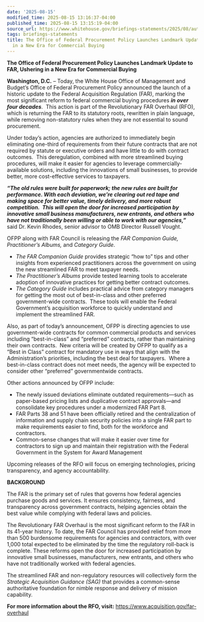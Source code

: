 ```yaml
---
date: '2025-08-15'
modified_time: 2025-08-15 13:16:37-04:00
published_time: 2025-08-15 13:15:19-04:00
source_url: https://www.whitehouse.gov/briefings-statements/2025/08/auto-draft-2708/
tags: briefings-statements
title: The Office of Federal Procurement Policy Launches Landmark Update to FAR, Ushering
  in a New Era for Commercial Buying
---
```

 
**The Office of Federal Procurement Policy Launches Landmark Update to
FAR, Ushering in a New Era for Commercial Buying**

**Washington, D.C.** – Today, the White House Office of Management and
Budget’s Office of Federal Procurement Policy announced the launch of a
historic update to the Federal Acquisition Regulation (FAR), marking the
most significant reform to federal commercial buying procedures ***in
over four decades***.  This action is part of the Revolutionary FAR
Overhaul (RFO), which is returning the FAR to its statutory roots,
rewritten in plain language, while removing non-statutory rules when
they are not essential to sound procurement. 

Under today’s action, agencies are authorized to immediately begin
eliminating one-third of requirements from their future contracts that
are not required by statute or executive orders and have little to do
with contract outcomes.  This deregulation, combined with more
streamlined buying procedures, will make it easier for agencies to
leverage commercially-available solutions, including the innovations of
small businesses, to provide better, more cost-effective services to
taxpayers.

***“The old rules were built for paperwork; the new rules are built for
performance. With each deviation, we’re clearing out red tape and making
space for better value, timely delivery, and more robust competition. 
This will open the door for increased participation by innovative small
business manufacturers, new entrants, and others who have not
traditionally been willing or able to work with our agencies,”*** said
Dr. Kevin Rhodes, senior advisor to OMB Director Russell Vought.

OFPP along with FAR Council is releasing the *FAR Companion Guide,
Practitioner’s Albums,* and *Category Guide*. 

-   *The FAR Companion Guide* provides strategic “how to” tips and other
    insights from experienced practitioners across the government on
    using the new streamlined FAR to meet taxpayer needs. 
-   *The Practitioner’s Albums* provide tested learning tools to
    accelerate adoption of innovative practices for getting better
    contract outcomes. 
-   *The Category Guide* includes practical advice from category
    managers for getting the most out of best-in-class and other
    preferred government-wide contracts.  These tools will enable the
    Federal Government’s acquisition workforce to quickly understand and
    implement the streamlined FAR.

Also, as part of today’s announcement, OFPP is directing agencies to use
government-wide contracts for common commercial products and services
including “best-in-class” and “preferred” contracts, rather than
maintaining their own contracts.  New criteria will be created by OFPP
to qualify as a “Best in Class” contract for mandatory use in ways that
align with the Administration’s priorities, including the best deal for
taxpayers.  Where a best-in-class contract does not meet needs, the
agency will be expected to consider other “preferred” governmentwide
contracts.

Other actions announced by OFPP include:

-   The newly issued deviations eliminate outdated requirements—such as
    paper-based pricing lists and duplicative contract approvals—and
    consolidate key procedures under a modernized FAR Part 8.
-   FAR Parts 38 and 51 have been officially retired and the
    centralization of information and supply chain security policies
    into a single FAR part to make requirements easier to find, both for
    the workforce and contractors.
-   Common-sense changes that will make it easier over time for
    contractors to sign up and maintain their registration with the
    Federal Government in the System for Award Management

Upcoming releases of the RFO will focus on emerging technologies,
pricing transparency, and agency accountability.

**BACKGROUND**

The FAR is the primary set of rules that governs how federal agencies
purchase goods and services. It ensures consistency, fairness, and
transparency across government contracts, helping agencies obtain the
best value while complying with federal laws and policies.

The Revolutionary FAR Overhaul is the most significant reform to the FAR
in its 41-year history. To date, the FAR Council has provided relief
from more than 500 burdensome requirements for agencies and contractors,
with over 1,000 total expected to be eliminated by the time the
regulatory roll-back is complete. These reforms open the door for
increased participation by innovative small businesses, manufacturers,
new entrants, and others who have not traditionally worked with federal
agencies.

The streamlined FAR and non-regulatory resources will collectively form
the *Strategic Acquisition Guidance (SAG)* that provides a common-sense
authoritative foundation for nimble response and delivery of mission
capability.

**For more information about the RFO, visit:**
<https://www.acquisition.gov/far-overhaul>  
